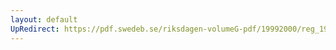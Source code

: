 ```yaml
---
layout: default
UpRedirect: https://pdf.swedeb.se/riksdagen-volumeG-pdf/19992000/reg_19992000/reg_19992000_0179.pdf
---
```

